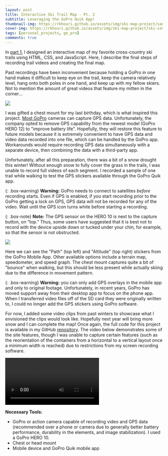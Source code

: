 ```yaml
---
layout: post
title: Interactive Ski Trail Map - Pt. 2
subtitle: Leveraging the GoPro Quik App!
thumbnail-img: https://rkhouri.github.io/assets/img/ski-map-project/sample-video.jpg
cover-img: https://rkhouri.github.io/assets/img/ski-map-project/ski-cover-img.jpg
tags: [personal_projects, go_pro]
comments: true
---
```


In [part 1](https://renee.khouri.ca/2023-12-20-ski-map/), I designed an interactive map of my favorite cross-country ski trails using HTML, CSS, and JavaScript. Here, I describe the final steps of recording trail videos and creating the final map. 

Past recordings have been inconvenient because holding a GoPro in one hand makes it difficult to keep eye on the trail, keep the camera relatively level, hang onto both poles in one hand, and keep up with my fellow skiers. Not to mention the amount of great videos that feature my mitten in the corner... 

![](https://rkhouri.github.io/assets/img/ski-map-project/ski-mitten.jpg)

I was gifted a chest mount for my last birthday, which is what inspired this project. [Most GoPro](https://storytellertech.com/gopro-gps/) cameras can capture GPS data. Unfortunately, the company opted to remove GPS capability from the newest model (GoPro HERO 12) to "improve battery life". Hopefully, they will restore this feature to future models because it is extremely convenient to have GPS data and video data recorded into one file, which can be handled by the GoPro app. Workarounds would require recording GPS data simultaneously with a separate device, then combining the data with a third-party app.

Unfortunately, after all this preparation, there was a bit of a snow drought this winter! Without enough snow to fully cover the grass in the trails, I was unable to record full videos of each segment. I recorded a sample of one trail while walking to test the GPS stickers available through the GoPro Quik app.

{: .box-warning}
**Warning:** GoPro needs to connect to satellites *before* recording starts. Even if GPS is enabled, if you start recording prior to the GoPro getting a lock on GPS, GPS data will not be recorded for any of the video. Wait until the GPS icon turns white before starting a recording.

{: .box-note}
**Note:** The GPS sensor on the HERO 10 is next to the capture button, on “top.” Thus, some users have suggested that it is best not to record with the device upside down or tucked under your chin, for example, so that the sensor is not obstructed. 

![](https://rkhouri.github.io/assets/img/ski-map-project/sample-video.jpg)

Here we can see the "Path" (top left) and "Altitude" (top right) stickers from the GoPro Mobile App. Other available options include a terrain map, speedometer, and speed graph. The chest mount captures quite a bit of "bounce" when walking, but this should be less present while actually skiing due to the difference in movement pattern.

{: .box-warning}
**Warning:** you can only add GPS overlays in the mobile app and only to original footage. Unfortunately, in recent years, GoPro has moved support away from their desktop app to focus on the phone app. When I transferred video files off of the SD card they were originally written to, I could no longer add the GPS stickers using GoPro software.

For now, I added some video clips from past winters to showcase what I envisioned the clips would look like. Hopefully next year will bring more snow and I can complete the map! Once again, the full code for this project is available in my GitHub [repository](https://github.com/rkhouri/rkhouri.github.io/master/). The video below demonstrates some of the site features, though I was unable to capture certain features (such as the reorientation of the containers from a horizontal to a vertical layout once a minimum width is reached) due to restrictions from my screen recording software.

<video src="https://rkhouri.github.io/assets/img/ski-map-project/ski-site-demo.mp4">
</video>

<br>

**Necessary Tools:**
-	GoPro or action camera capable of recording video and GPS data (recommended over a phone or camera due to generally better battery performance, durability in the elements, and image stabilization). I used a GoPro HERO 10.
-	Chest or head mount
- Mobile device and GoPro Quik mobile app